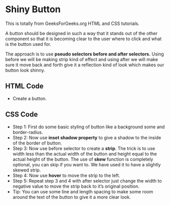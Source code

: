 # Shiny Button

This is totally from GeeksForGeeks.org HTML and CSS tutorials.
<br />

A button should be designed in such a way that it stands out of the other component so that it is becoming clear to the user where to click and what is the button used for.
<br />

The approach is to use **pseudo selectors before and after selectors.** Using before we will be making strip kind of effect and using after we will make sure it move back and forth give it a reflection kind of look which makes our button look shinny.
<br />

## HTML Code

- Create a button.

## CSS Code

- Step 1: First do some basic styling of button like a background some and border-radius.
- Step 2: Now use **inset shadow property** to give a shadow to the inside of the border of button.
- Step 3: Now use before selector to create a **strip**. The trick is to use width less than the actual width of the button and height equal to the actual height of the button. The use of **skew** function is completely optional, you can skip if you want to. We have used it to have a slightly skewed strip.
- Step 4: Now use **hover** to move the strip to the left.
- Step 5: Repeat step 3 and 4 with after selector just change the width to negative value to move the strip back to it’s original position.
- Tip: You can use some line and length spacing to make some room around the text of the button to give it a more clear look.
